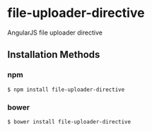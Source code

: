 # file-uploader-directive
AngularJS file uploader directive

## Installation Methods

### npm
```
$ npm install file-uploader-directive
```
### bower
```
$ bower install file-uploader-directive